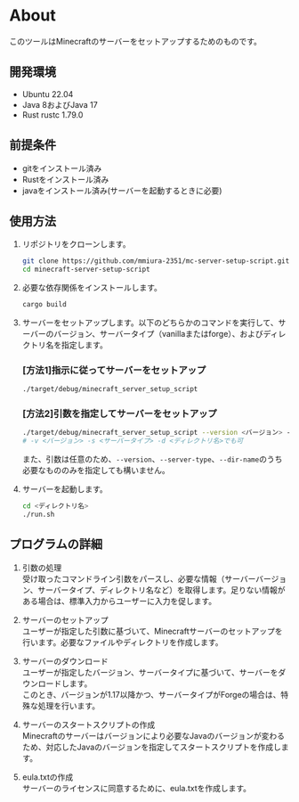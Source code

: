 # About  
このツールはMinecraftのサーバーをセットアップするためのものです。  

## 開発環境  
- Ubuntu 22.04
- Java 8およびJava 17
- Rust rustc 1.79.0

## 前提条件
- gitをインストール済み
- Rustをインストール済み
- javaをインストール済み(サーバーを起動するときに必要)

## 使用方法  
1. リポジトリをクローンします。  
    ```sh
    git clone https://github.com/mmiura-2351/mc-server-setup-script.git
    cd minecraft-server-setup-script
    ```

2. 必要な依存関係をインストールします。  
    ```sh
    cargo build
    ```

3. サーバーをセットアップします。以下のどちらかのコマンドを実行して、サーバーのバージョン、サーバータイプ（vanillaまたはforge）、およびディレクトリ名を指定します。  
    ### [方法1]指示に従ってサーバーをセットアップ  
    ```sh
    ./target/debug/minecraft_server_setup_script
    ```

    ### [方法2]引数を指定してサーバーをセットアップ  
    ```sh
    ./target/debug/minecraft_server_setup_script --version <バージョン> --server-type <サーバータイプ> --dir-name <ディレクトリ名>
    # -v <バージョン> -s <サーバータイプ> -d <ディレクトリ名>でも可
    ```
    また、引数は任意のため、`--version`、`--server-type`、`--dir-name`のうち必要なもののみを指定しても構いません。  


5. サーバーを起動します。  
    ```sh
    cd <ディレクトリ名>
    ./run.sh
    ```

## プログラムの詳細  
1. 引数の処理  
受け取ったコマンドライン引数をパースし、必要な情報（サーバーバージョン、サーバータイプ、ディレクトリ名など）を取得します。足りない情報がある場合は、標準入力からユーザーに入力を促します。

2. サーバーのセットアップ  
ユーザーが指定した引数に基づいて、Minecraftサーバーのセットアップを行います。必要なファイルやディレクトリを作成します。

3. サーバーのダウンロード  
ユーザーが指定したバージョン、サーバータイプに基づいて、サーバーをダウンロードします。  
このとき、バージョンが1.17以降かつ、サーバータイプがForgeの場合は、特殊な処理を行います。

4. サーバーのスタートスクリプトの作成  
Minecraftのサーバーはバージョンにより必要なJavaのバージョンが変わるため、対応したJavaのバージョンを指定してスタートスクリプトを作成します。

5. eula.txtの作成  
サーバーのライセンスに同意するために、eula.txtを作成します。
